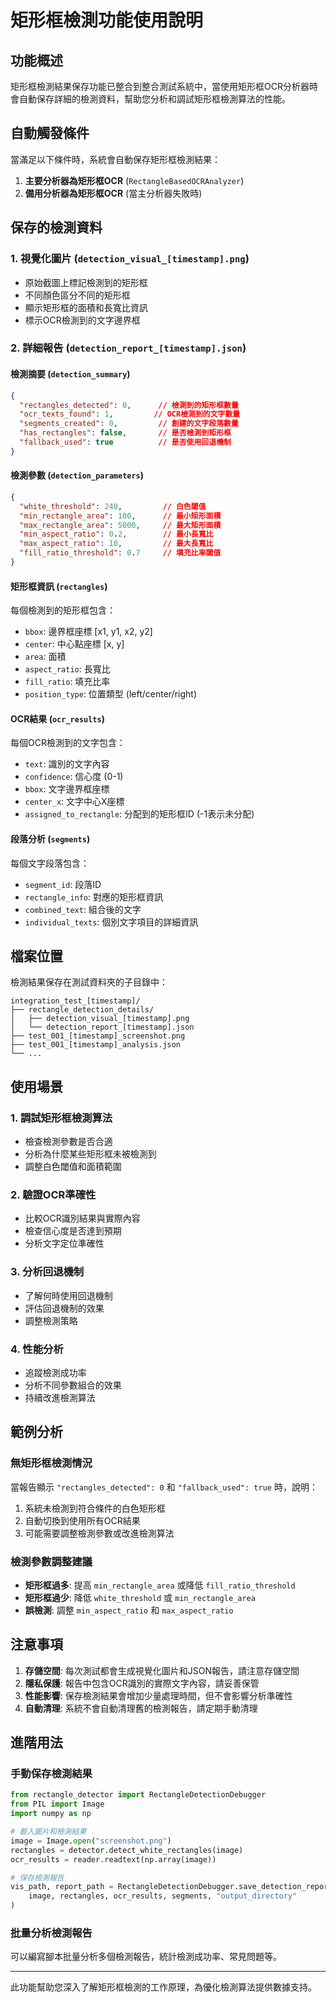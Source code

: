 # 矩形框檢測功能使用說明

## 功能概述

矩形框檢測結果保存功能已整合到整合測試系統中，當使用矩形框OCR分析器時會自動保存詳細的檢測資料，幫助您分析和調試矩形框檢測算法的性能。

## 自動觸發條件

當滿足以下條件時，系統會自動保存矩形框檢測結果：

1. **主要分析器為矩形框OCR** (`RectangleBasedOCRAnalyzer`)
2. **備用分析器為矩形框OCR** (當主分析器失敗時)

## 保存的檢測資料

### 1. 視覺化圖片 (`detection_visual_[timestamp].png`)
- 原始截圖上標記檢測到的矩形框
- 不同顏色區分不同的矩形框
- 顯示矩形框的面積和長寬比資訊
- 標示OCR檢測到的文字邊界框

### 2. 詳細報告 (`detection_report_[timestamp].json`)

#### 檢測摘要 (`detection_summary`)
```json
{
  "rectangles_detected": 0,      // 檢測到的矩形框數量
  "ocr_texts_found": 1,         // OCR檢測到的文字數量
  "segments_created": 0,         // 創建的文字段落數量
  "has_rectangles": false,       // 是否檢測到矩形框
  "fallback_used": true          // 是否使用回退機制
}
```

#### 檢測參數 (`detection_parameters`)
```json
{
  "white_threshold": 240,         // 白色閾值
  "min_rectangle_area": 100,      // 最小矩形面積
  "max_rectangle_area": 5000,     // 最大矩形面積
  "min_aspect_ratio": 0.2,        // 最小長寬比
  "max_aspect_ratio": 10,         // 最大長寬比
  "fill_ratio_threshold": 0.7     // 填充比率閾值
}
```

#### 矩形框資訊 (`rectangles`)
每個檢測到的矩形框包含：
- `bbox`: 邊界框座標 [x1, y1, x2, y2]
- `center`: 中心點座標 [x, y]
- `area`: 面積
- `aspect_ratio`: 長寬比
- `fill_ratio`: 填充比率
- `position_type`: 位置類型 (left/center/right)

#### OCR結果 (`ocr_results`)
每個OCR檢測到的文字包含：
- `text`: 識別的文字內容
- `confidence`: 信心度 (0-1)
- `bbox`: 文字邊界框座標
- `center_x`: 文字中心X座標
- `assigned_to_rectangle`: 分配到的矩形框ID (-1表示未分配)

#### 段落分析 (`segments`)
每個文字段落包含：
- `segment_id`: 段落ID
- `rectangle_info`: 對應的矩形框資訊
- `combined_text`: 組合後的文字
- `individual_texts`: 個別文字項目的詳細資訊

## 檔案位置

檢測結果保存在測試資料夾的子目錄中：
```
integration_test_[timestamp]/
├── rectangle_detection_details/
│   ├── detection_visual_[timestamp].png
│   └── detection_report_[timestamp].json
├── test_001_[timestamp]_screenshot.png
├── test_001_[timestamp]_analysis.json
└── ...
```

## 使用場景

### 1. 調試矩形框檢測算法
- 檢查檢測參數是否合適
- 分析為什麼某些矩形框未被檢測到
- 調整白色閾值和面積範圍

### 2. 驗證OCR準確性
- 比較OCR識別結果與實際內容
- 檢查信心度是否達到預期
- 分析文字定位準確性

### 3. 分析回退機制
- 了解何時使用回退機制
- 評估回退機制的效果
- 調整檢測策略

### 4. 性能分析
- 追蹤檢測成功率
- 分析不同參數組合的效果
- 持續改進檢測算法

## 範例分析

### 無矩形框檢測情況
當報告顯示 `"rectangles_detected": 0` 和 `"fallback_used": true` 時，說明：
1. 系統未檢測到符合條件的白色矩形框
2. 自動切換到使用所有OCR結果
3. 可能需要調整檢測參數或改進檢測算法

### 檢測參數調整建議
- **矩形框過多**: 提高 `min_rectangle_area` 或降低 `fill_ratio_threshold`
- **矩形框過少**: 降低 `white_threshold` 或 `min_rectangle_area`
- **誤檢測**: 調整 `min_aspect_ratio` 和 `max_aspect_ratio`

## 注意事項

1. **存儲空間**: 每次測試都會生成視覺化圖片和JSON報告，請注意存儲空間
2. **隱私保護**: 報告中包含OCR識別的實際文字內容，請妥善保管
3. **性能影響**: 保存檢測結果會增加少量處理時間，但不會影響分析準確性
4. **自動清理**: 系統不會自動清理舊的檢測報告，請定期手動清理

## 進階用法

### 手動保存檢測結果
```python
from rectangle_detector import RectangleDetectionDebugger
from PIL import Image
import numpy as np

# 載入圖片和檢測結果
image = Image.open("screenshot.png")
rectangles = detector.detect_white_rectangles(image)
ocr_results = reader.readtext(np.array(image))

# 保存檢測報告
vis_path, report_path = RectangleDetectionDebugger.save_detection_report(
    image, rectangles, ocr_results, segments, "output_directory"
)
```

### 批量分析檢測報告
可以編寫腳本批量分析多個檢測報告，統計檢測成功率、常見問題等。

---

此功能幫助您深入了解矩形框檢測的工作原理，為優化檢測算法提供數據支持。